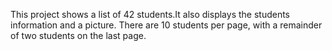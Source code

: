 This project shows a list of 42 students.It also displays the students information and a picture. There are 10 students per page, with a remainder of two students on the last page.

